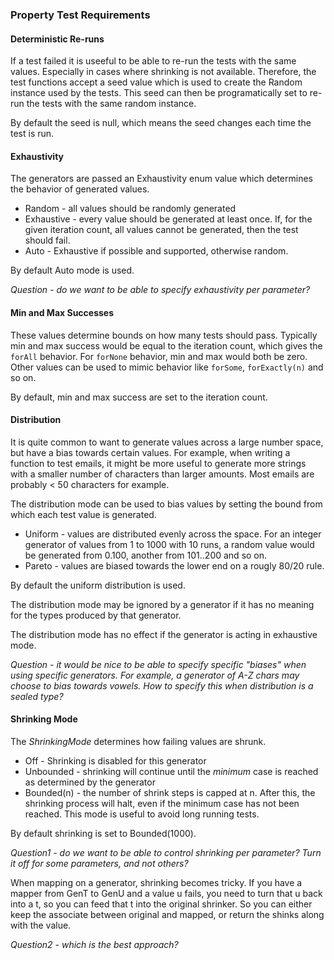 ### Property Test Requirements

#### Deterministic Re-runs

If a test failed it is useeful to be able to re-run the tests with the same values. Especially in cases where shrinking is not available.
Therefore, the test functions accept a seed value which is used to create the Random instance used by the tests. This seed can then be programatically
set to re-run the tests with the same random instance.

By default the seed is null, which means the seed changes each time the test is run.

#### Exhaustivity

The generators are passed an Exhaustivity enum value which determines the behavior of generated values.
* Random - all values should be randomly generated
* Exhaustive - every value should be generated at least once. If, for the given iteration count, all values cannot be generated, then the test should fail.
* Auto - Exhaustive if possible and supported, otherwise random.

By default Auto mode is used.

_Question - do we want to be able to specify exhaustivity per parameter?_

#### Min and Max Successes

These values determine bounds on how many tests should pass. Typically min and max success would be equal to the iteration count, which gives the `forAll` behavior.
For `forNone` behavior, min and max would both be zero. Other values can be used to mimic behavior like `forSome`, `forExactly(n)` and so on.

By default, min and max success are set to the iteration count.

#### Distribution

It is quite common to want to generate values across a large number space, but have a bias towards certain values. For example, when writing a function
to test emails, it might be more useful to generate more strings with a smaller number of characters than larger amounts. Most emails are probably < 50 characters for example.

The distribution mode can be used to bias values by setting the bound from which each test value is generated.

* Uniform - values are distributed evenly across the space. For an integer generator of values from 1 to 1000 with 10 runs, a random value would be generated from 0.100, another from 101..200 and so on.
* Pareto - values are biased towards the lower end on a rougly 80/20 rule.

By default the uniform distribution is used.

The distribution mode may be ignored by a generator if it has no meaning for the types produced by that generator.

The distribution mode has no effect if the generator is acting in exhaustive mode.

_Question - it would be nice to be able to specify specific "biases" when using specific generators. For example, a generator of A-Z chars may choose to bias towards vowels. How to specify this when distribution is a sealed type?_

#### Shrinking Mode

The _ShrinkingMode_ determines how failing values are shrunk.
* Off - Shrinking is disabled for this generator
* Unbounded - shrinking will continue until the _minimum_ case is reached as determined by the generator
* Bounded(n) - the number of shrink steps is capped at n. After this, the shrinking process will halt, even if the minimum case has not been reached. This mode is useful to avoid long running tests.

By default shrinking is set to Bounded(1000).

_Question1 - do we want to be able to control shrinking per parameter? Turn it off for some parameters, and not others?_

When mapping on a generator, shrinking becomes tricky.
If you have a mapper from GenT to GenU and a value u fails, you need to turn that u back into a t, so you can feed that t into the original shrinker. So you can either keep the associate between original and mapped, or return the shinks along with the value.

_Question2 - which is the best approach?_
